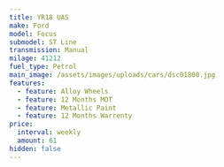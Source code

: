 ```yaml
---
title: YR18 UAS
make: Ford
model: Focus
submodel: ST Line
transmission: Manual
milage: 41212
fuel_type: Petrol
main_image: /assets/images/uploads/cars/dsc01800.jpg
features:
  - feature: Alloy Wheels
  - feature: 12 Months MOT
  - feature: Metallic Paint
  - feature: 12 Months Warrenty
price:
  interval: weekly
  amount: 61
hidden: false
---
```

